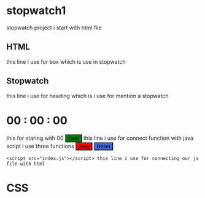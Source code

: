 # stopwatch1
stopwatch project
i start with html file 

## HTML

<body>
    <div class="box"> this line i use for box which is use in stopwatch
        <h2 class="heading"> Stopwatch</h2> this line i use for heading which is i use for mention a stopwatch
        <h1 id="stopwatch">00 : 00 : 00</h1> this for staring with 00
        <button onclick="start()" style="background-color: green;">Start</button> this line i use for connect function with java script i use three functions
        <button onclick="stop()" style="background-color: red;">Stop</button>
        <button onclick="reset()" style="background-color: royalblue;">Reset</button>
    </div>



    <script src="index.js"></script> this line i use for connecting our js file with html
    
</body>
</html>

# CSS
